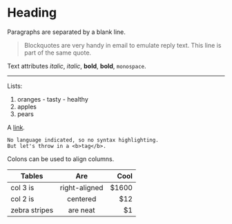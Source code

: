 # Heading

Paragraphs are separated
by a blank line.

> Blockquotes are very handy in email to emulate reply text.
> This line is part of the same quote.

Text attributes _italic_, *italic*, __bold__, **bold**, `monospace`.

---

Lists:

  1. oranges
    - tasty
    - healthy
  2. apples
  3. pears

A [link](http://example.com).

```
No language indicated, so no syntax highlighting.
But let's throw in a <b>tag</b>.
```

Colons can be used to align columns.

| Tables        | Are           | Cool  |
| ------------- |:-------------:| -----:|
| col 3 is      | right-aligned | $1600 |
| col 2 is      | centered      |   $12 |
| zebra stripes | are neat      |    $1 |

